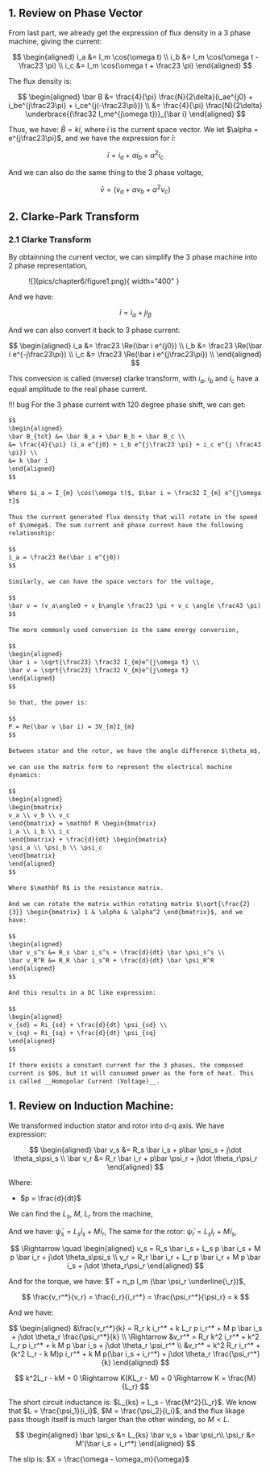 ## 1. Review on Phase Vector

From last part, we already get the expression of flux density in a 3 phase machine, giving the current:

$$
\begin{aligned}
i_a &= I_m \cos(\omega t) \\
i_b &= I_m \cos(\omega t - \frac23 \pi) \\
i_c &= I_m \cos(\omega t + \frac23 \pi)
\end{aligned}
$$

The flux density is:

$$
\begin{aligned}
\bar B &= \frac{4}{\pi} \frac{N}{2\delta}(i_ae^{j0} + i_be^{j\frac23\pi} + i_ce^{j(-\frac23\pi)}) \\
&= \frac{4}{\pi} \frac{N}{2\delta} \underbrace{(\frac32 I_me^{j\omega t})}_{\bar i}
\end{aligned}
$$

Thus, we have: $\bar B = k \bar i$, where $\bar i$ is the current space vector. We let $\alpha = e^{j\frac23\pi}$, and we have the expression for $\bar i$:

$$
\bar i = i_a + \alpha i_b + \alpha^2 i_c
$$

And we can also do the same thing to the 3 phase voltage,

$$
\bar v = (v_a + \alpha v_b + \alpha^2 v_c)
$$

## 2. Clarke-Park Transform

### 2.1 Clarke Transform
By obtainning the current vector, we can simplify the 3 phase machine into 2 phase representation,

<figure markdown="span">
    ![](pics/chapter6/figure1.png){ width="400" }
</figure>

And we have:

$$
\bar i = i_\alpha + j i_\beta
$$

And we can also convert it back to 3 phase current:

$$
\begin{aligned}
i_a &= \frac23 \Re(\bar i e^{j0}) \\
i_b &= \frac23 \Re(\bar i e^{-j\frac23\pi}) \\
i_c &= \frac23 \Re(\bar i e^{j\frac23\pi}) \\
\end{aligned}
$$

This conversion is called (inverse) clarke transform, with $i_a$, $i_b$ and $i_c$ have a equal amplitude to the real phase current. 

!!! bug
    For the 3 phase current with 120 degree phase shift, we can get:

    $$
    \begin{aligned}
    \bar B_{tot} &= \bar B_a + \bar B_b + \bar B_c \\
    &= \frac{4}{\pi} (i_a e^{j0} + i_b e^{j\frac23 \pi} + i_c e^{j \frac43 \pi}) \\
    &= k \bar i
    \end{aligned}
    $$

    Where $i_a = I_{m} \cos(\omega t)$, $\bar i = \frac32 I_{m} e^{j\omega t}$

    Thus the current generated flux density that will rotate in the speed of $\omega$. The sum current and phase current have the following relationship: 

    $$
    i_a = \frac23 Re(\bar i e^{j0})
    $$

    Similarly, we can have the space vectors for the voltage,

    $$
    \bar v = (v_a\angle0 + v_b\angle \frac23 \pi + v_c \angle \frac43 \pi)
    $$

    The more commonly used conversion is the same energy conversion,

    $$
    \begin{aligned}
    \bar i = \sqrt{\frac23} \frac32 I_{m}e^{j\omega t} \\
    \bar v = \sqrt{\frac23} \frac32 V_{m}e^{j\omega t}
    \end{aligned}
    $$

    So that, the power is:

    $$
    P = Re(\bar v \bar i) = 3V_{m}I_{m}
    $$

    Between stator and the rotor, we have the angle difference $\theta_m$,

    we can use the matrix form to represent the electrical machine dynamics:

    $$
    \begin{aligned}
    \begin{bmatrix}
    v_a \\ v_b \\ v_c
    \end{bmatrix} = \mathbf R \begin{bmatrix}
    i_a \\ i_b \\ i_c
    \end{bmatrix} + \frac{d}{dt} \begin{bmatrix}
    \psi_a \\ \psi_b \\ \psi_c
    \end{bmatrix}
    \end{aligned}
    $$

    Where $\mathbf R$ is the resistance matrix.

    And we can rotate the matrix within rotating matrix $\sqrt{\frac{2}{3}} \begin{bmatrix} 1 & \alpha & \alpha^2 \end{bmatrix}$, and we have:

    $$
    \begin{aligned}
    \bar v_s^s &= R_s \bar i_s^s + \frac{d}{dt} \bar \psi_s^s \\
    \bar v_R^R &= R_R \bar i_s^R + \frac{d}{dt} \bar \psi_R^R
    \end{aligned}
    $$

    And this results in a DC like expression:

    $$
    \begin{aligned}
    v_{sd} = Ri_{sd} + \frac{d}{dt} \psi_{sd} \\
    v_{sq} = Ri_{sq} + \frac{d}{dt} \psi_{sq}
    \end{aligned}
    $$

    If there exists a constant current for the 3 phases, the composed current is $0$, but it will consumed power as the form of heat. This is called __Homopolar Current (Voltage)__.



## 1. Review on Induction Machine:
We transformed induction stator and rotor into d-q axis. We have expression:

$$
\begin{aligned}
\bar v_s &= R_s \bar i_s + p\bar \psi_s + j\dot \theta_s\psi_s \\
\bar v_r &= R_r \bar i_r + p\bar \psi_r + j\dot \theta_r\psi_r
\end{aligned}
$$

Where:

* $p = \frac{d}{dt}$

We can find the $L_s$, $M$, $L_r$ from the machine,

And we have: $\bar \psi_s = L_s \bar i_s + M \bar i_r$,
The same for the rotor: $\bar \psi_r = L_s \bar i_r + M \bar i_s$,

$$
\Rightarrow \quad
\begin{aligned}
v_s = R_s \bar i_s + L_s p \bar i_s + M p \bar i_r + j\dot \theta_s\psi_s \\
v_r = R_r \bar i_r + L_r p \bar i_r + M p \bar i_s + j\dot \theta_r\psi_r 
\end{aligned}
$$

And for the torque, we have: $T = n_p I_m (\bar \psi_r \underline{i_r})$,

$$
\frac{v_r^*}{v_r} = \frac{i_r}{i_r^*} = \frac{\psi_r^*}{\psi_r} = k
$$

And we have:

$$
\begin{aligned}
&\frac{v_r^*}{k} =  R_r k i_r^* + k L_r p i_r^* + M p \bar i_s + j\dot \theta_r \frac{\psi_r^*}{k} \\
\Rightarrow &v_r^* = R_r k^2 i_r^* + k^2 L_r p i_r^* + k M p \bar i_s + j\dot \theta_r \psi_r^* \\
&v_r^* = k^2 R_r i_r^* + (k^2 L_r - k M)p i_r^* + k M p(\bar i_s + i_r^*) + j\dot \theta_r \frac{\psi_r^*}{k}
\end{aligned}
$$

$$
k^2L_r - kM = 0 \Rightarrow K(KL_r - M) = 0 \Rightarrow K = \frac{M}{L_r}
$$

The short circuit inductance is: $L_{ks} = L_s - \frac{M^2}{L_r}$. We know that $L = \frac{\psi_1}{i_i}$, $M = \frac{\psi_2}{i_i}$, and the flux likage pass though itself is much larger than the other winding, so $M < L$.

$$
\begin{aligned}
\bar \psi_s &= L_{ks} \bar v_s + \bar \psi_r\\
\psi_r &= M'(\bar i_s + i_r^*)
\end{aligned}
$$

The slip is: $X = \frac{\omega - \omega_m}{\omega}$